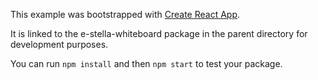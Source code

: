 This example was bootstrapped with [Create React App](https://github.com/facebook/create-react-app).

It is linked to the e-stella-whiteboard package in the parent directory for development purposes.

You can run `npm install` and then `npm start` to test your package.
